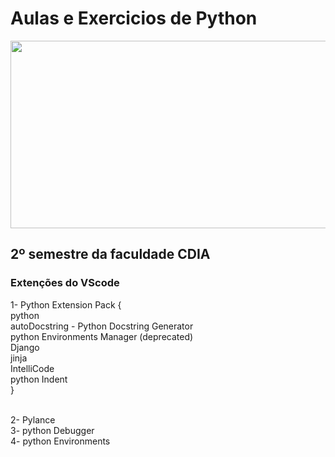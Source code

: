 # Aulas e Exercicios de Python 

<p align="center">
  <img width="700" height="300" src="https://github.com/GuilhermeZamboni32/Python-A2/blob/main/py-m.png?raw=true">
</p>


## 2º semestre da faculdade CDIA


### Extenções do VScode
1- Python Extension Pack { <br>
    python<br>
    autoDocstring - Python Docstring Generator<br>
    python Environments Manager (deprecated)<br>
    Django<br>
    jinja<br>
    IntelliCode<br>
    python Indent<br>
}<br><br>

2- Pylance<br>
3- python Debugger<br>
4- python Environments<br>
